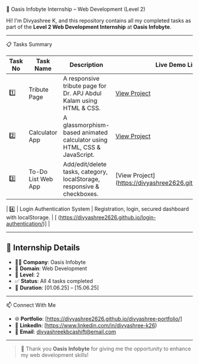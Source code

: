 🌟 Oasis Infobyte Internship – Web Development (Level 2)

Hi! I'm Divyashree K, and this repository contains all my completed tasks as part of the **Level 2 Web Development Internship** at **Oasis Infobyte**.

---

📋 Tasks Summary

| Task No | Task Name                  | Description                                                                 | Live Demo Link                      |
|---------|----------------------------|-----------------------------------------------------------------------------|-------------------------------------|
| 1️⃣     | Tribute Page               | A responsive tribute page for Dr. APJ Abdul Kalam using HTML & CSS.        | [View Project](https://divyashree2626.github.io/apj-abdul-kalam-tribute/) |
| 2️⃣     | Calculator App             | A glassmorphism-based animated calculator using HTML, CSS & JavaScript.    | [View Project](https://divyashree2626.github.io/simple-calculator/) |
| 3️⃣     | To-Do List Web App         | Add/edit/delete tasks, category, localStorage, responsive & checkboxes.    | [View Project] (https://divyashree2626.github.io/todoapp/)|

| 4️⃣     | Login Authentication System | Registration, login, secured dashboard with localStorage.      | [ (https://divyashree2626.github.io/login-authentication/)] |


---

## 🧾 Internship Details

- 👩‍💻 **Company**: Oasis Infobyte  
- 🧠 **Domain**: Web Development  
- 📄 **Level**: 2  
- ✅ **Status**: All 4 tasks completed  
- 📆 **Duration**: [01.06.25] – [15.06.25]

---

📫 Connect With Me

- 🌐 **Portfolio**: [https://divyashree2626.github.io/divyashree-portfolio/]  
- 🔗 **LinkedIn**: [https://www.linkedin.com/in/divyashree-k26)  
- 📧 **Email**: divyashreekbcashift@email.com  

---

> 💬 Thank you **Oasis Infobyte** for giving me the opportunity to enhance my web development skills!
